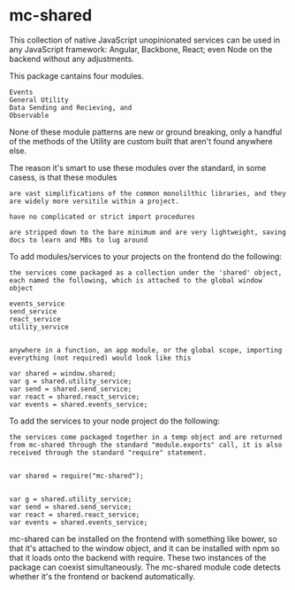 # mc-shared


This collection of native JavaScript unopinionated services can be used in any JavaScript framework: Angular, Backbone, React; even Node on the backend without any adjustments.


This package cantains four modules.


	Events
	General Utility
	Data Sending and Recieving, and
	Observable
	

None of these module patterns are new or ground breaking, only a handful of the methods of the Utility are custom built that aren't found anywhere else. 


The reason it's smart to use these modules over the standard, in some casess, is that these modules


	are vast simplifications of the common monolilthic libraries, and they are widely more versitile within a project. 

	have no complicated or strict import procedures

	are stripped down to the bare minimum and are very lightweight, saving docs to learn and MBs to lug around




To add modules/services to your projects on the frontend do the following:

	the services come packaged as a collection under the 'shared' object, each named the following, which is attached to the global window object 

	events_service
	send_service
	react_service
	utility_service


	anywhere in a function, an app module, or the global scope, importing everything (not required) would look like this
	
	var shared = window.shared;
    var g = shared.utility_service;
    var send = shared.send_service;
    var react = shared.react_service;
    var events = shared.events_service;



To add the services to your node project do the following:


	the services come packaged together in a temp object and are returned from mc-shared through the standard "module.exports" call, it is also received through the standard "require" statement.


	var shared = require("mc-shared");


	var g = shared.utility_service;
    var send = shared.send_service;
    var react = shared.react_service;
    var events = shared.events_service;




mc-shared can be installed on the frontend with something like bower, so that it's attached to the window object, and it can be installed with npm so that it loads onto the backend with require. These two instances of the package can coexist simultaneously. The mc-shared module code detects whether it's the frontend or backend automatically.   




	
